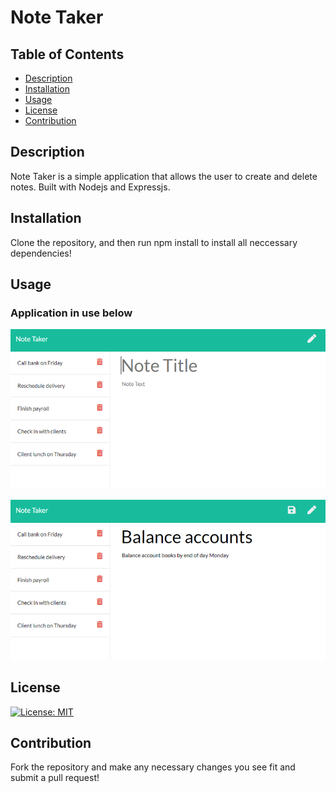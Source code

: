 # Note Taker

## Table of Contents

- [Description](#description)
- [Installation](#installation)
- [Usage](#Usage)
- [License](#License)
- [Contribution](#Contribution)

## Description

Note Taker is a simple application that allows the user to create and delete notes. Built with Nodejs and Expressjs.

## Installation

Clone the repository, and then run npm install to install all neccessary dependencies!

## Usage
### Application in use below
![](https://github.com/dannauu/Note-Taker/blob/main/Assets/11-express-homework-demo-01.png)

![](https://github.com/dannauu/Note-Taker/blob/main/Assets/11-express-homework-demo-02.png)

## License

[![License: MIT](https://img.shields.io/badge/License-MIT-yellow.svg)](https://opensource.org/licenses/MIT)

## Contribution

Fork the repository and make any necessary changes you see fit and submit a pull request!


